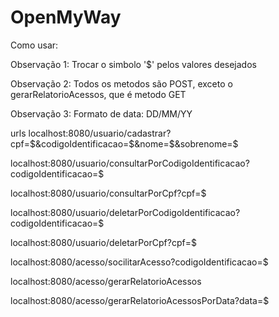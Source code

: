 # OpenMyWay

Como usar:

Observação 1: Trocar o simbolo '$' pelos valores desejados

Observação 2: Todos os metodos são POST, exceto o gerarRelatorioAcessos, que é metodo GET

Observação 3: Formato de data: DD/MM/YY

urls
localhost:8080/usuario/cadastrar?cpf=$&codigoIdentificacao=$&nome=$&sobrenome=$

localhost:8080/usuario/consultarPorCodigoIdentificacao?codigoIdentificacao=$

localhost:8080/usuario/consultarPorCpf?cpf=$

localhost:8080/usuario/deletarPorCodigoIdentificacao?codigoIdentificacao=$

localhost:8080/usuario/deletarPorCpf?cpf=$

localhost:8080/acesso/socilitarAcesso?codigoIdentificacao=$

localhost:8080/acesso/gerarRelatorioAcessos

localhost:8080/acesso/gerarRelatorioAcessosPorData?data=$